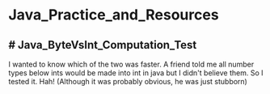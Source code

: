 <h1>Java_Practice_and_Resources</h1>

<h2># Java_ByteVsInt_Computation_Test</h2>
<p>I wanted to know which of the two was faster. 
A friend told me all number types below ints would be made into int in java
but I didn't believe them. So I tested it.
Hah! (Although it was probably obvious, he was just stubborn)</p>
